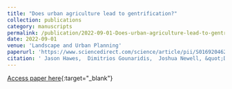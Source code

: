 ```yaml
---
title: "Does urban agriculture lead to gentrification?"
collection: publications
category: manuscripts
permalink: /publication/2022-09-01-Does-urban-agriculture-lead-to-gentrification
date: 2022-09-01
venue: 'Landscape and Urban Planning'
paperurl: 'https://www.sciencedirect.com/science/article/pii/S0169204622000962'
citation: ' Jason Hawes,  Dimitrios Gounaridis,  Joshua Newell, &quot;Does urban agriculture lead to gentrification?.&quot; Landscape and Urban Planning, 2022.'
---
```

[Access paper here](https://www.sciencedirect.com/science/article/pii/S0169204622000962){:target="_blank"}
